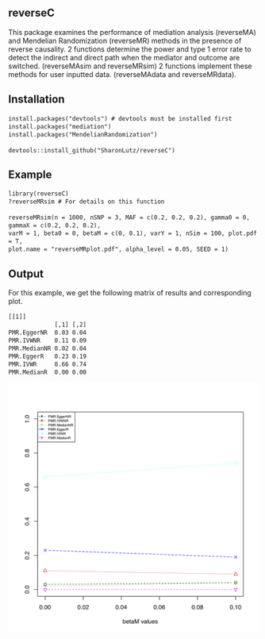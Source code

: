 ## reverseC
This package examines the performance of mediation analysis (reverseMA) and Mendelian Randomization (reverseMR) methods in the presence of reverse causality. 2 functions determine the power and type 1 error rate to detect the indirect and direct path when the mediator and outcome are switched. (reverseMAsim and reverseMRsim) 2 functions implement these methods for user inputted data. (reverseMAdata and reverseMRdata).

## Installation
```
install.packages("devtools") # devtools must be installed first
install.packages("mediation")
install.packages("MendelianRandomization")

devtools::install_github("SharonLutz/reverseC")
```

## Example
```
library(reverseC)
?reverseMRsim # For details on this function

reverseMRsim(n = 1000, nSNP = 3, MAF = c(0.2, 0.2, 0.2), gamma0 = 0, gammaX = c(0.2, 0.2, 0.2), 
varM = 1, beta0 = 0, betaM = c(0, 0.1), varY = 1, nSim = 100, plot.pdf = T, 
plot.name = "reverseMRplot.pdf", alpha_level = 0.05, SEED = 1)

```

## Output
For this example, we get the following matrix of results and corresponding plot.
```
[[1]]
             [,1] [,2]
PMR.EggerNR  0.03 0.04
PMR.IVWNR    0.11 0.09
PMR.MedianNR 0.02 0.04
PMR.EggerR   0.23 0.19
PMR.IVWR     0.66 0.74
PMR.MedianR  0.00 0.00
```
<img src="https://github.com/SharonLutz/reverseC/blob/master/reverseMRplot.png" width="600">

